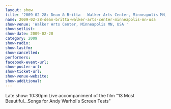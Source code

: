 ```yaml
---
layout: show
title: '2009-02-28: Dean & Britta - Walker Arts Center, Minneapolis MN, USA '
name: 2009-02-28-dean-britta-walker-arts-center-minneapolis-mn-usa
show-venue: 'Walker Arts Center, Minneapolis MN, USA '
show-setlist: 
show-date: 2009-02-28
category: 2009
show-radio: 
show-lastfm: 
show-cancelled: 
performers: 
facebook-event-url: 
show-poster-url: 
show-ticket-url: 
show-venue-website: 
show-additional: 
---
```


Late show: 10:30pm Live accompaniment of the film &quot;13 Most Beautiful...Songs for Andy Warhol\'s Screen Tests&quot;